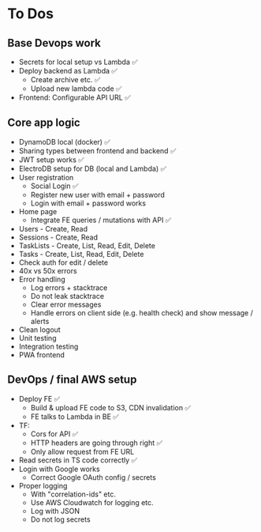 # To Dos

## Base Devops work

- Secrets for local setup vs Lambda ✅
- Deploy backend as Lambda ✅
  - Create archive etc. ✅
  - Upload new lambda code ✅
- Frontend: Configurable API URL ✅

## Core app logic

- DynamoDB local (docker) ✅
- Sharing types between frontend and backend ✅
- JWT setup works ✅
- ElectroDB setup for DB (local and Lambda) ✅
- User registration
  - Social Login ✅
  - Register new user with email + password
  - Login with email + password works
- Home page
  - Integrate FE queries / mutations with API ✅
- Users - Create, Read
- Sessions - Create, Read
- TaskLists - Create, List, Read, Edit, Delete
- Tasks - Create, List, Read, Edit, Delete
- Check auth for edit / delete
- 40x vs 50x errors
- Error handling
  - Log errors + stacktrace
  - Do not leak stacktrace
  - Clear error messages
  - Handle errors on client side (e.g. health check) and show message / alerts
- Clean logout
- Unit testing
- Integration testing
- PWA frontend

## DevOps / final AWS setup

- Deploy FE ✅
  - Build & upload FE code to S3, CDN invalidation ✅
  - FE talks to Lambda in BE ✅
- TF:
  - Cors for API ✅
  - HTTP headers are going through right ✅
  - Only allow request from FE URL
- Read secrets in TS code correctly ✅
- Login with Google works
  - Correct Google OAuth config / secrets
- Proper logging
  - With "correlation-ids" etc.
  - Use AWS Cloudwatch for logging etc.
  - Log with JSON
  - Do not log secrets
